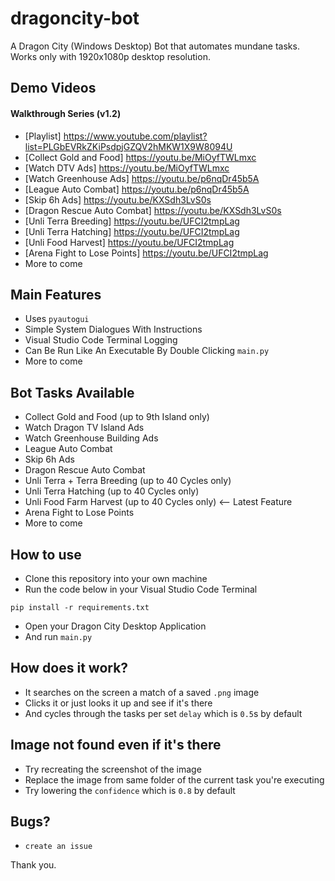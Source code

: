 # dragoncity-bot

A Dragon City (Windows Desktop) Bot that automates mundane tasks. Works only with 1920x1080p desktop resolution.

## Demo Videos

#### Walkthrough Series (v1.2)

- [Playlist] https://www.youtube.com/playlist?list=PLGbEVRkZKiPsdpjGZQV2hMKW1X9W8094U
- [Collect Gold and Food] https://youtu.be/MiOyfTWLmxc
- [Watch DTV Ads] https://youtu.be/MiOyfTWLmxc
- [Watch Greenhouse Ads] https://youtu.be/p6nqDr45b5A
- [League Auto Combat] https://youtu.be/p6nqDr45b5A
- [Skip 6h Ads] https://youtu.be/KXSdh3LvS0s
- [Dragon Rescue Auto Combat] https://youtu.be/KXSdh3LvS0s
- [Unli Terra Breeding] https://youtu.be/UFCI2tmpLag
- [Unli Terra Hatching] https://youtu.be/UFCI2tmpLag
- [Unli Food Harvest] https://youtu.be/UFCI2tmpLag
- [Arena Fight to Lose Points] https://youtu.be/UFCI2tmpLag
- More to come

## Main Features

- Uses `pyautogui`
- Simple System Dialogues With Instructions
- Visual Studio Code Terminal Logging
- Can Be Run Like An Executable By Double Clicking `main.py`
- More to come

## Bot Tasks Available

- Collect Gold and Food (up to 9th Island only)
- Watch Dragon TV Island Ads
- Watch Greenhouse Building Ads
- League Auto Combat
- Skip 6h Ads
- Dragon Rescue Auto Combat
- Unli Terra + Terra Breeding (up to 40 Cycles only)
- Unli Terra Hatching (up to 40 Cycles only)
- Unli Food Farm Harvest (up to 40 Cycles only) <-- Latest Feature
- Arena Fight to Lose Points
- More to come

## How to use

- Clone this repository into your own machine
- Run the code below in your Visual Studio Code Terminal

```shell
pip install -r requirements.txt
```

- Open your Dragon City Desktop Application
- And run `main.py`

## How does it work?

- It searches on the screen a match of a saved `.png` image
- Clicks it or just looks it up and see if it's there
- And cycles through the tasks per set `delay` which is `0.5`s by default

## Image not found even if it's there

- Try recreating the screenshot of the image
- Replace the image from same folder of the current task you're executing
- Try lowering the `confidence` which is `0.8` by default

## Bugs?

- `create an issue`

Thank you.

